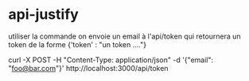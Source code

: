 # api-justify

utiliser la commande on envoie un email à l'api/token qui retournera un token de la forme {'token' : "un token ...."}

curl -X POST -H "Content-Type: application/json" -d '{"email": "foo@bar.com"}' http://localhost:3000/api/token
